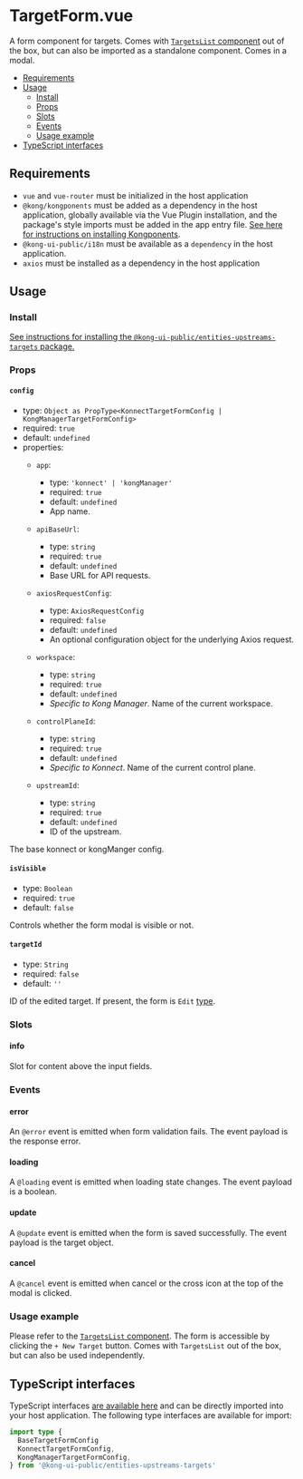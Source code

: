 # TargetForm.vue

A form component for targets. Comes with [`TargetsList` component](../src/components/TargetsList.vue) out of the box, but can also be imported as a standalone component. Comes in a modal.

- [Requirements](#requirements)
- [Usage](#usage)
  - [Install](#install)
  - [Props](#props)
  - [Slots](#slots)
  - [Events](#events)
  - [Usage example](#usage-example)
- [TypeScript interfaces](#typescript-interfaces)

## Requirements

- `vue` and `vue-router` must be initialized in the host application
- `@kong/kongponents` must be added as a dependency in the host application, globally available via the Vue Plugin installation, and the package's style imports must be added in the app entry file. [See here for instructions on installing Kongponents](https://kongponents.konghq.com/#globally-install-all-kongponents).
- `@kong-ui-public/i18n` must be available as a `dependency` in the host application.
- `axios` must be installed as a dependency in the host application

## Usage

### Install

[See instructions for installing the `@kong-ui-public/entities-upstreams-targets` package.](../README.md#install)

### Props

#### `config`

- type: `Object as PropType<KonnectTargetFormConfig | KongManagerTargetFormConfig>`
- required: `true`
- default: `undefined`
- properties:
  - `app`:
    - type: `'konnect' | 'kongManager'`
    - required: `true`
    - default: `undefined`
    - App name.

  - `apiBaseUrl`:
    - type: `string`
    - required: `true`
    - default: `undefined`
    - Base URL for API requests.

  - `axiosRequestConfig`:
    - type: `AxiosRequestConfig`
    - required: `false`
    - default: `undefined`
    - An optional configuration object for the underlying Axios request.

  - `workspace`:
    - type: `string`
    - required: `true`
    - default: `undefined`
    - *Specific to Kong Manager*. Name of the current workspace.

  - `controlPlaneId`:
    - type: `string`
    - required: `true`
    - default: `undefined`
    - *Specific to Konnect*. Name of the current control plane.

  - `upstreamId`:
    - type: `string`
    - required: `true`
    - default: `undefined`
    - ID of the upstream.

The base konnect or kongManger config.

#### `isVisible`

- type: `Boolean`
- required: `true`
- default: `false`

Controls whether the form modal is visible or not.

#### `targetId`

- type: `String`
- required: `false`
- default: `''`

ID of the edited target. If present, the form is `Edit` [type](../../entities-shared/src/types/entity-base-form.ts#L17).

### Slots

#### info

Slot for content above the input fields.

### Events

#### error

An `@error` event is emitted when form validation fails. The event payload is the response error.

#### loading

A `@loading` event is emitted when loading state changes. The event payload is a boolean.

#### update

A `@update` event is emitted when the form is saved successfully. The event payload is the target object.

#### cancel

A `@cancel` event is emitted when cancel or the cross icon at the top of the modal is clicked.

### Usage example

Please refer to the [`TargetsList` component](../src/components/TargetsList.vue). The form is accessible by clicking the `+ New Target` button. Comes with `TargetsList` out of the box, but can also be used independently.

## TypeScript interfaces

TypeScript interfaces [are available here](../src/types/target-form.ts) and can be directly imported into your host application. The following type interfaces are available for import:

```ts
import type {
  BaseTargetFormConfig
  KonnectTargetFormConfig,
  KongManagerTargetFormConfig,
} from '@kong-ui-public/entities-upstreams-targets'
```
